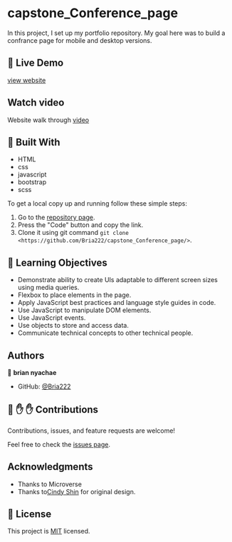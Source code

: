 # capstone_Conference_page

In this project, I set up my portfolio repository. My goal here was to build a confrance page for mobile and desktop versions.


## :red_circle: Live Demo

[view website](https://bria222.github.io/)


## Watch video
Website walk through
 [video](https://www.loom.com/share/e9ff72db88354533b951f202a1633d7c)

## :hammer: Built With

- HTML
- css
- javascript
- bootstrap
- scss

To get a local copy up and running follow these simple steps:

1. Go to the [repository page](https://github.com/Bria222/capstone_Conference_page).
2. Press the "Code" button and copy the link.
3. Clone it using git command `git clone <https://github.com/Bria222/capstone_Conference_page/>`.

## :blue_book: Learning Objectives

- Demonstrate ability to create UIs adaptable to different screen sizes using media queries.
- Flexbox to place elements in the page.
- Apply JavaScript best practices and language style guides in code.
- Use JavaScript to manipulate DOM elements.
- Use JavaScript events.
- Use objects to store and access data.
- Communicate technical concepts to other technical people.


## Authors

👤 **brian nyachae**

- GitHub: [@Bria222](https://github.com/Bria222)


## 🤝 :raised_hand: :raised_hand: Contributions

Contributions, issues, and feature requests are welcome!

Feel free to check the [issues page](https://github.com/Bria222/capstone_Conference_page/).

## Acknowledgments

- Thanks to Microverse
- Thanks to[Cindy Shin](https://www.behance.net/adagio07) for original design.

## 📝 License

This project is [MIT](LICENSE) licensed.
